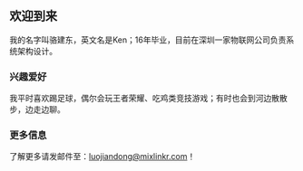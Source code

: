## 欢迎到来

我的名字叫骆建东，英文名是Ken；16年毕业，目前在深圳一家物联网公司负责系统架构设计。


### 兴趣爱好

我平时喜欢踢足球，偶尔会玩王者荣耀、吃鸡类竞技游戏；有时也会到河边散散步，边走边聊。


### 更多信息

了解更多请发邮件至：luojiandong@mixlinkr.com！

